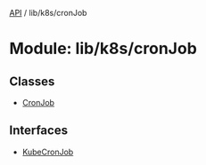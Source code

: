 [API](../API.md) / lib/k8s/cronJob

# Module: lib/k8s/cronJob

## Classes

- [CronJob](../classes/lib_k8s_cronJob.CronJob.md)

## Interfaces

- [KubeCronJob](../interfaces/lib_k8s_cronJob.KubeCronJob.md)
